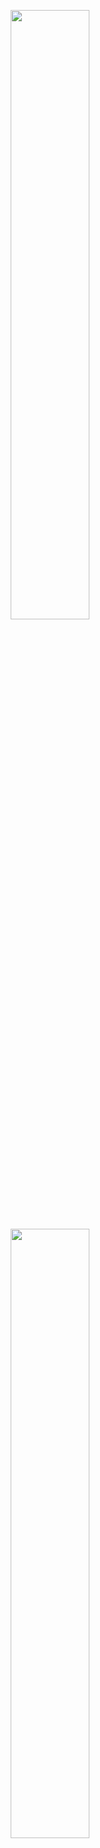 <p align="center">
  <img height="50%" width="auto" src ="https://github-readme-stats.vercel.app/api?username=kohei23n&show_icons=true&theme=tokyonight&hide=prs,issues&bg_color=00000000">
  <img height="50%" width="auto" src ="https://github-readme-stats.vercel.app/api/top-langs/?username=kohei23n&layout=compact&bg_color=00000000">
</p>





